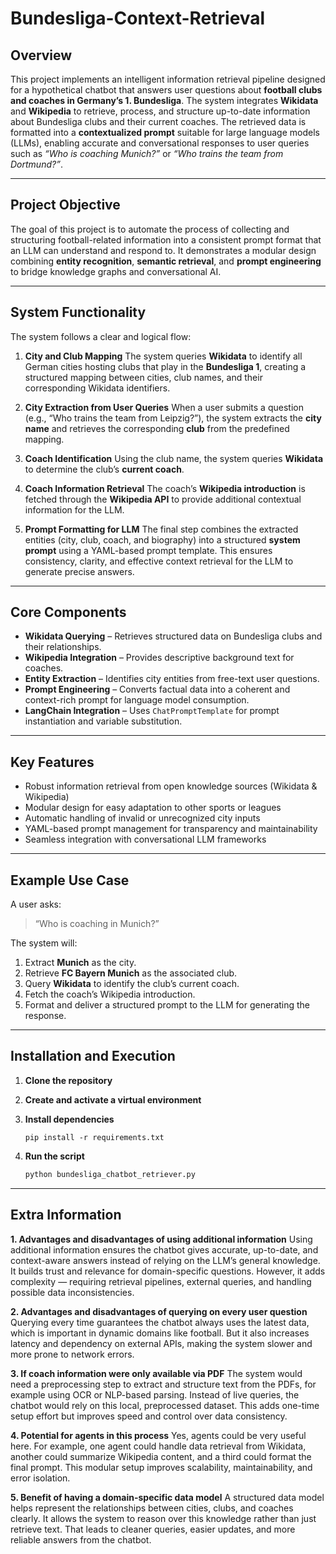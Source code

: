 # Bundesliga-Context-Retrieval

## Overview

This project implements an intelligent information retrieval pipeline designed for a hypothetical chatbot that answers user questions about **football clubs and coaches in Germany’s 1. Bundesliga**.
The system integrates **Wikidata** and **Wikipedia** to retrieve, process, and structure up-to-date information about Bundesliga clubs and their current coaches. The retrieved data is formatted into a **contextualized prompt** suitable for large language models (LLMs), enabling accurate and conversational responses to user queries such as *“Who is coaching Munich?”* or *“Who trains the team from Dortmund?”*.

---

## Project Objective

The goal of this project is to automate the process of collecting and structuring football-related information into a consistent prompt format that an LLM can understand and respond to. It demonstrates a modular design combining **entity recognition**, **semantic retrieval**, and **prompt engineering** to bridge knowledge graphs and conversational AI.

---

## System Functionality

The system follows a clear and logical flow:

1. **City and Club Mapping**
   The system queries **Wikidata** to identify all German cities hosting clubs that play in the **Bundesliga 1**, creating a structured mapping between cities, club names, and their corresponding Wikidata identifiers.

2. **City Extraction from User Queries**
   When a user submits a question (e.g., “Who trains the team from Leipzig?”), the system extracts the **city name** and retrieves the corresponding **club** from the predefined mapping.

3. **Coach Identification**
   Using the club name, the system queries **Wikidata** to determine the club’s **current coach**.

4. **Coach Information Retrieval**
   The coach’s **Wikipedia introduction** is fetched through the **Wikipedia API** to provide additional contextual information for the LLM.

5. **Prompt Formatting for LLM**
   The final step combines the extracted entities (city, club, coach, and biography) into a structured **system prompt** using a YAML-based prompt template. This ensures consistency, clarity, and effective context retrieval for the LLM to generate precise answers.

---

## Core Components

* **Wikidata Querying** – Retrieves structured data on Bundesliga clubs and their relationships.
* **Wikipedia Integration** – Provides descriptive background text for coaches.
* **Entity Extraction** – Identifies city entities from free-text user questions.
* **Prompt Engineering** – Converts factual data into a coherent and context-rich prompt for language model consumption.
* **LangChain Integration** – Uses `ChatPromptTemplate` for prompt instantiation and variable substitution.

---

## Key Features

* Robust information retrieval from open knowledge sources (Wikidata & Wikipedia)
* Modular design for easy adaptation to other sports or leagues
* Automatic handling of invalid or unrecognized city inputs
* YAML-based prompt management for transparency and maintainability
* Seamless integration with conversational LLM frameworks

---

## Example Use Case

A user asks:

> “Who is coaching in Munich?”

The system will:

1. Extract **Munich** as the city.
2. Retrieve **FC Bayern Munich** as the associated club.
3. Query **Wikidata** to identify the club’s current coach.
4. Fetch the coach’s Wikipedia introduction.
5. Format and deliver a structured prompt to the LLM for generating the response.

---

## Installation and Execution

1. **Clone the repository**

2. **Create and activate a virtual environment**

3. **Install dependencies**

   ```
   pip install -r requirements.txt
   ```

4. **Run the script**

   ```bash
   python bundesliga_chatbot_retriever.py
   ```

---

## Extra Information

**1. Advantages and disadvantages of using additional information**
Using additional information ensures the chatbot gives accurate, up-to-date, and context-aware answers instead of relying on the LLM’s general knowledge. It builds trust and relevance for domain-specific questions. However, it adds complexity — requiring retrieval pipelines, external queries, and handling possible data inconsistencies.


**2. Advantages and disadvantages of querying on every user question**
Querying every time guarantees the chatbot always uses the latest data, which is important in dynamic domains like football. But it also increases latency and dependency on external APIs, making the system slower and more prone to network errors.


**3. If coach information were only available via PDF**
The system would need a preprocessing step to extract and structure text from the PDFs, for example using OCR or NLP-based parsing. Instead of live queries, the chatbot would rely on this local, preprocessed dataset. This adds one-time setup effort but improves speed and control over data consistency.


**4. Potential for agents in this process**
Yes, agents could be very useful here. For example, one agent could handle data retrieval from Wikidata, another could summarize Wikipedia content, and a third could format the final prompt. This modular setup improves scalability, maintainability, and error isolation.


**5. Benefit of having a domain-specific data model**
A structured data model helps represent the relationships between cities, clubs, and coaches clearly. It allows the system to reason over this knowledge rather than just retrieve text. That leads to cleaner queries, easier updates, and more reliable answers from the chatbot.
